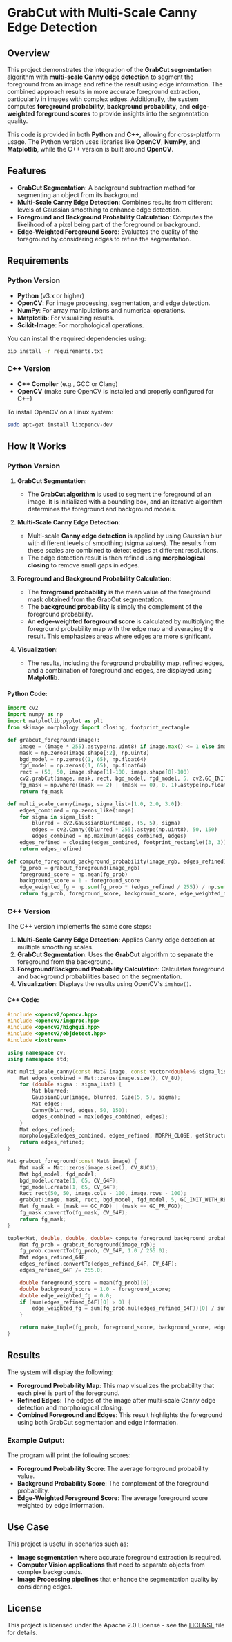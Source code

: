 
# GrabCut with Multi-Scale Canny Edge Detection

## Overview

This project demonstrates the integration of the **GrabCut segmentation** algorithm with **multi-scale Canny edge detection** to segment the foreground from an image and refine the result using edge information. The combined approach results in more accurate foreground extraction, particularly in images with complex edges. Additionally, the system computes **foreground probability**, **background probability**, and **edge-weighted foreground scores** to provide insights into the segmentation quality.

This code is provided in both **Python** and **C++**, allowing for cross-platform usage. The Python version uses libraries like **OpenCV**, **NumPy**, and **Matplotlib**, while the C++ version is built around **OpenCV**.

## Features

- **GrabCut Segmentation**: A background subtraction method for segmenting an object from its background.
- **Multi-Scale Canny Edge Detection**: Combines results from different levels of Gaussian smoothing to enhance edge detection.
- **Foreground and Background Probability Calculation**: Computes the likelihood of a pixel being part of the foreground or background.
- **Edge-Weighted Foreground Score**: Evaluates the quality of the foreground by considering edges to refine the segmentation.

## Requirements

### Python Version

- **Python** (v3.x or higher)
- **OpenCV**: For image processing, segmentation, and edge detection.
- **NumPy**: For array manipulations and numerical operations.
- **Matplotlib**: For visualizing results.
- **Scikit-Image**: For morphological operations.

You can install the required dependencies using:

```bash
pip install -r requirements.txt
```

### C++ Version

- **C++ Compiler** (e.g., GCC or Clang)
- **OpenCV** (make sure OpenCV is installed and properly configured for C++)

To install OpenCV on a Linux system:

```bash
sudo apt-get install libopencv-dev
```

## How It Works

### Python Version

1. **GrabCut Segmentation**:
    - The **GrabCut algorithm** is used to segment the foreground of an image. It is initialized with a bounding box, and an iterative algorithm determines the foreground and background models.

2. **Multi-Scale Canny Edge Detection**:
    - Multi-scale **Canny edge detection** is applied by using Gaussian blur with different levels of smoothing (sigma values). The results from these scales are combined to detect edges at different resolutions.
    - The edge detection result is then refined using **morphological closing** to remove small gaps in edges.

3. **Foreground and Background Probability Calculation**:
    - The **foreground probability** is the mean value of the foreground mask obtained from the GrabCut segmentation.
    - The **background probability** is simply the complement of the foreground probability.
    - An **edge-weighted foreground score** is calculated by multiplying the foreground probability map with the edge map and averaging the result. This emphasizes areas where edges are more significant.

4. **Visualization**:
    - The results, including the foreground probability map, refined edges, and a combination of foreground and edges, are displayed using **Matplotlib**.

#### Python Code:

```python
import cv2
import numpy as np
import matplotlib.pyplot as plt
from skimage.morphology import closing, footprint_rectangle

def grabcut_foreground(image):
    image = (image * 255).astype(np.uint8) if image.max() <= 1 else image
    mask = np.zeros(image.shape[:2], np.uint8)
    bgd_model = np.zeros((1, 65), np.float64)
    fgd_model = np.zeros((1, 65), np.float64)
    rect = (50, 50, image.shape[1]-100, image.shape[0]-100)
    cv2.grabCut(image, mask, rect, bgd_model, fgd_model, 5, cv2.GC_INIT_WITH_RECT)
    fg_mask = np.where((mask == 2) | (mask == 0), 0, 1).astype(np.float64)
    return fg_mask

def multi_scale_canny(image, sigma_list=[1.0, 2.0, 3.0]):
    edges_combined = np.zeros_like(image)
    for sigma in sigma_list:
        blurred = cv2.GaussianBlur(image, (5, 5), sigma)
        edges = cv2.Canny((blurred * 255).astype(np.uint8), 50, 150)
        edges_combined = np.maximum(edges_combined, edges)
    edges_refined = closing(edges_combined, footprint_rectangle((3, 3)))
    return edges_refined

def compute_foreground_background_probability(image_rgb, edges_refined):
    fg_prob = grabcut_foreground(image_rgb)
    foreground_score = np.mean(fg_prob)
    background_score = 1 - foreground_score
    edge_weighted_fg = np.sum(fg_prob * (edges_refined / 255)) / np.sum(edges_refined / 255) if np.sum(edges_refined) > 0 else 0
    return fg_prob, foreground_score, background_score, edge_weighted_fg
```

### C++ Version

The C++ version implements the same core steps:

1. **Multi-Scale Canny Edge Detection**: Applies Canny edge detection at multiple smoothing scales.
2. **GrabCut Segmentation**: Uses the **GrabCut** algorithm to separate the foreground from the background.
3. **Foreground/Background Probability Calculation**: Calculates foreground and background probabilities based on the segmentation.
4. **Visualization**: Displays the results using OpenCV's `imshow()`.

#### C++ Code:

```cpp
#include <opencv2/opencv.hpp>
#include <opencv2/imgproc.hpp>
#include <opencv2/highgui.hpp>
#include <opencv2/objdetect.hpp>
#include <iostream>

using namespace cv;
using namespace std;

Mat multi_scale_canny(const Mat& image, const vector<double>& sigma_list = {1.0, 2.0, 3.0}) {
    Mat edges_combined = Mat::zeros(image.size(), CV_8U);
    for (double sigma : sigma_list) {
        Mat blurred;
        GaussianBlur(image, blurred, Size(5, 5), sigma);
        Mat edges;
        Canny(blurred, edges, 50, 150);
        edges_combined = max(edges_combined, edges);
    }
    Mat edges_refined;
    morphologyEx(edges_combined, edges_refined, MORPH_CLOSE, getStructuringElement(MORPH_RECT, Size(3, 3)));
    return edges_refined;
}

Mat grabcut_foreground(const Mat& image) {
    Mat mask = Mat::zeros(image.size(), CV_8UC1);
    Mat bgd_model, fgd_model;
    bgd_model.create(1, 65, CV_64F);
    fgd_model.create(1, 65, CV_64F);
    Rect rect(50, 50, image.cols - 100, image.rows - 100);
    grabCut(image, mask, rect, bgd_model, fgd_model, 5, GC_INIT_WITH_RECT);
    Mat fg_mask = (mask == GC_FGD) | (mask == GC_PR_FGD);
    fg_mask.convertTo(fg_mask, CV_64F);
    return fg_mask;
}

tuple<Mat, double, double, double> compute_foreground_background_probability(const Mat& image_rgb, const Mat& edges_refined) {
    Mat fg_prob = grabcut_foreground(image_rgb);
    fg_prob.convertTo(fg_prob, CV_64F, 1.0 / 255.0);
    Mat edges_refined_64F;
    edges_refined.convertTo(edges_refined_64F, CV_64F);
    edges_refined_64F /= 255.0;

    double foreground_score = mean(fg_prob)[0];
    double background_score = 1.0 - foreground_score;
    double edge_weighted_fg = 0.0;
    if (sum(edges_refined_64F)[0] > 0) {
        edge_weighted_fg = sum(fg_prob.mul(edges_refined_64F))[0] / sum(edges_refined_64F)[0];
    }

    return make_tuple(fg_prob, foreground_score, background_score, edge_weighted_fg);
}
```

## Results

The system will display the following:

- **Foreground Probability Map**: This map visualizes the probability that each pixel is part of the foreground.
- **Refined Edges**: The edges of the image after multi-scale Canny edge detection and morphological closing.
- **Combined Foreground and Edges**: This result highlights the foreground using both GrabCut segmentation and edge information.

### Example Output:

The program will print the following scores:

- **Foreground Probability Score**: The average foreground probability value.
- **Background Probability Score**: The complement of the foreground probability.
- **Edge-Weighted Foreground Score**: The average foreground score weighted by edge information.

## Use Case

This project is useful in scenarios such as:

- **Image segmentation** where accurate foreground extraction is required.
- **Computer Vision applications** that need to separate objects from complex backgrounds.
- **Image Processing pipelines** that enhance the segmentation quality by considering edges.

## License

This project is licensed under the Apache 2.0 License - see the [LICENSE](LICENSE) file for details.
